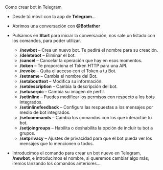 Como crear bot in Telegram 

 - Desde tú móvil con la app de **Telegram**...
 - Abrimos una conversación con **@Botfather** 
 - Pulsamos en **Start** para iniciar la conversación, nos sale un listado con los comandos, para poder utilizar.
   
     * **/newbot**  – Crea un nuevo bot. Te pedirá el nombre para su creación.
     * **/deletebot**  – Eliminar el bot.
     * **/cancel** – Cancelar la operación que hay en esos momentos.
     * **/token** – Te proporciona el Token HTTP para una API.
     * **/revoke** – Quita el acceso con el Token a tu Bot.
     * **/setname** – Cambia el nombre del Bot.
     * **/setabouttext** – Modifica su información.
     * **/setdescription** – Cambia la descripción del bot.
     * **/setuserpic** – Cambia su imagen de perfil.
     * **/setinline** – Puedes modificar los permisos con respecto a los bots integrados.
     * **/setinlinefeedback** – Configura las respuestas a los mensajes por medio de bot integrados.
     * **/setcommands** – Cambia los comandos con los que interactúe tu bot.
     * **/setjoingroups** – Habilita o deshabilita la opción de incluir tu bot a grupos.
     * **/setprivacy** – Ajustes de privacidad para que el bot pueda ver los mensajes que lo mencionen o todos.
  
  - Introducimos el comando para crear un bot nuevo en Telegram, **/newbot**, e introducimos el nombre, si queremos cambiar algo más, iremos lanzando los comandos anteriores...
